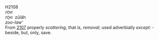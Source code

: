 H2108  
זוּלה  
זוּלָה ‎ zûlâh  
*zoo-law‘*  
From [2107](h2107) properly *scattering*, that is, *removal*; used
adverbially *except: -* beside, but, only, save.  
